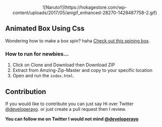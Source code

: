 <p align="center"> 
  ![Naruto!!](https://hokagestore.com/wp-content/uploads/2017/05/anigif_enhanced-28270-1428487758-2.gif)
</p>


## Animated Box Using Css

Wondering how to make a box spin? haha [Check out this spining box](https://developerayo.github.io/Animated-Box/).

### How to run for newbies...

1. Click on Clone and Download then Download ZIP
2. Extract from Amzing-Zip-Master and copy to your specific location
3. Open and run the `index.html`.

## Contribution

If you would like to contribute you can just say Hi over Twitter [@developerayo](http:twitter.com/developerayo).
or just create a pull request then I review.


**You can follow me on Twitter I would not mind [@developerayo](http:twitter.com/developerayo)**
